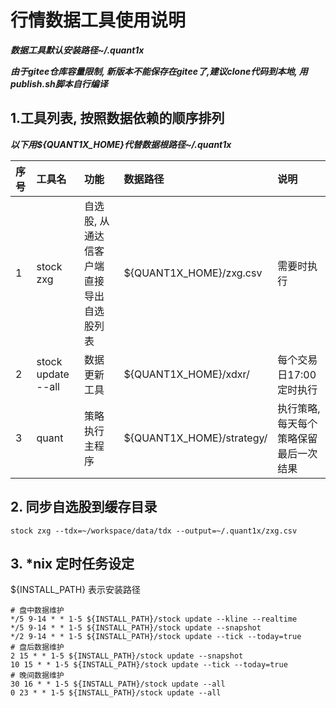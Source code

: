 行情数据工具使用说明
===

***数据工具默认安装路径~/.quant1x***

***由于gitee仓库容量限制, 新版本不能保存在gitee了,建议clone代码到本地, 用publish.sh脚本自行编译***

## 1.工具列表, 按照数据依赖的顺序排列
***以下用${QUANT1X_HOME}代替数据根路径~/.quant1x***

| 序号 | 工具名                | 功能                    | 数据路径                      | 说明                          |
|:---|:-------------------|:----------------------|:--------------------------|:----------------------------|
| 1  | stock zxg          | 自选股, 从通达信客户端直接导出自选股列表 | ${QUANT1X_HOME}/zxg.csv   | 需要时执行                       |
| 2  | stock update --all | 数据更新工具                | ${QUANT1X_HOME}/xdxr/     | 每个交易日17:00定时执行              |
| 3  | quant              | 策略执行主程序               | ${QUANT1X_HOME}/strategy/ | 执行策略,每天每个策略保留最后一次结果         |

## 2. 同步自选股到缓存目录
```shell
stock zxg --tdx=~/workspace/data/tdx --output=~/.quant1x/zxg.csv
```
## 3. *nix 定时任务设定
${INSTALL_PATH} 表示安装路径

```shell
# 盘中数据维护
*/5 9-14 * * 1-5 ${INSTALL_PATH}/stock update --kline --realtime
*/5 9-14 * * 1-5 ${INSTALL_PATH}/stock update --snapshot
*/2 9-14 * * 1-5 ${INSTALL_PATH}/stock update --tick --today=true
# 盘后数据维护
2 15 * * 1-5 ${INSTALL_PATH}/stock update --snapshot
10 15 * * 1-5 ${INSTALL_PATH}/stock update --tick --today=true
# 晚间数据维护
30 16 * * 1-5 ${INSTALL_PATH}/stock update --all
0 23 * * 1-5 ${INSTALL_PATH}/stock update --all
```